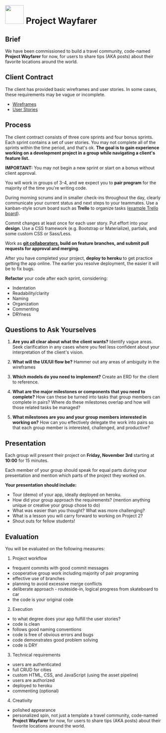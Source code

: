 # <img src="https://cloud.githubusercontent.com/assets/7833470/10899314/63829980-8188-11e5-8cdd-4ded5bcb6e36.png" height="60"> Project Wayfarer

## Brief

We have been commissioned to build a travel community, code-named **Project Wayfarer** for now, for users to share tips (AKA posts) about their favorite locations around the world.

## Client Contract

The client has provided basic wireframes and user stories. In some cases, these requirements may be vague or incomplete.

* [Wireframes](./wireframes.png)
* [User Stories](./user-stories.md)

## Process

The client contract consists of three core sprints and four bonus sprints. Each sprint contains a set of user stories. You may not complete all of the sprints within the time period, and that's ok. **The goal is to gain experience working on a development project in a group while navigating a client's feature list.**

**IMPORTANT:** You may not begin a new sprint or start on a bonus without client approval.

You will work in groups of 3-4, and we expect you to **pair program** for the majority of the time you're writing code.

During morning scrums and in smaller check-ins throughout the day, clearly communicate your current status and next steps to your teammates. Use a kanban-style scrum board such as **Trello** to organize tasks ([example Trello board](https://trello.com/b/JPdt327u/vagabond)).

Commit changes at least once for each user story. Put effort into your **design**. Use a CSS framework (e.g. Bootstrap or Materialize), partials, and some custom CSS or Sass/Less.

Work as **[git collaborators](./git-collaboration-workflow.md), build on feature branches, and submit pull requests for approval and merging**.

After you have completed your project, **deploy to heroku** to get practice getting the app online. The earlier you resolve deployment, the easier it will be to fix bugs.

**Refactor** your code after each sprint, considering:

* Indentation
* Readability/clarity
* Naming
* Organization
* Commenting
* DRYness

## Questions to Ask Yourselves

1. **Are you all clear about what the client wants?** Identify vague areas. Seek clarification in any cases where you feel less confident about your interpretation of the client's vision.

2. **What will the UX/UI flow be?** Hammer out any areas of ambiguity in the wireframes

3. **Which models do you need to implement?** Create an ERD for the client to reference.

4. **What are the major milestones or components that you need to complete?** How can these be turned into tasks that group members can complete in pairs? Where do these milestones overlap and how will those related tasks be managed?

5. **What milestones are you and your group members interested in working on?** How can you effectively delegate the work into pairs so that each group member is interested, challenged, and productive?


## Presentation

Each group will present their project on **Friday, November 3rd** starting at **10:00** for 15 minutes.

Each member of your group should speak for equal parts during your presentation and mention which parts of the project they worked on.

**Your presentation should include:**

* Tour (demo) of your app, ideally deployed on heroku.
* How did your group approach the requirements? (mention anything unique or creative your group chose to do)
* What was easier than you thought? What was more challenging?
* What is a lesson you will carry forward to working on Project 2?
* Shout outs for fellow students!

## Evaluation

You will be evaluated on the following measures:

1. Project workflow
  - frequent commits with good commit messages
  - cooperative group work including majority of pair programing
  - effective use of branches
  - planning to avoid excessive merge conflicts
  - deliberate approach - routeside-in, logical progress from skateboard to car
  - the code is your original code
2. Execution
  - to what degree does your app fulfill the user stories?
  - code is clean
  - follows good naming conventions
  - code is free of obvious errors and bugs
  - code demonstrates good problem solving
  - code is DRY
3. Technical requirements
  - users are authenticated
  - full CRUD for cities
  - custom HTML, CSS, and JavaScript (using the asset pipeline)
  - users are authorized
  - deployed to heroku
  - commenting (optional)
4. Creativity
  - polished appearance
  - personalized spin, not just a template
 a travel community, code-named **Project Wayfarer** for now, for users to share tips (AKA posts) about their favorite locations around the world.


